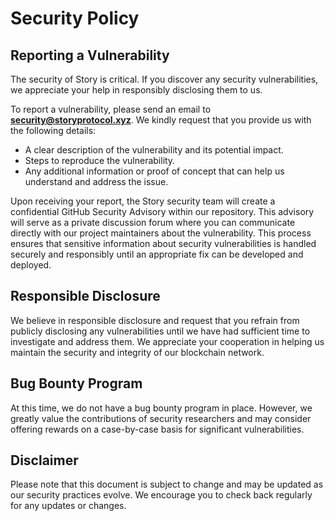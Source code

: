# Security Policy

## Reporting a Vulnerability

The security of Story is critical. If you discover any security vulnerabilities, we appreciate your help in responsibly disclosing them to us.

To report a vulnerability, please send an email to **security@storyprotocol.xyz**. We kindly request that you provide us with the following details:

- A clear description of the vulnerability and its potential impact.
- Steps to reproduce the vulnerability.
- Any additional information or proof of concept that can help us understand and address the issue.

Upon receiving your report, the Story security team will create a confidential GitHub Security Advisory within our repository. This advisory will serve as a private discussion forum where you can communicate directly with our project maintainers about the vulnerability. This process ensures that sensitive information about security vulnerabilities is handled securely and responsibly until an appropriate fix can be developed and deployed.

## Responsible Disclosure

We believe in responsible disclosure and request that you refrain from publicly disclosing any vulnerabilities until we have had sufficient time to investigate and address them. We appreciate your cooperation in helping us maintain the security and integrity of our blockchain network.

## Bug Bounty Program

At this time, we do not have a bug bounty program in place. However, we greatly value the contributions of security researchers and may consider offering rewards on a case-by-case basis for significant vulnerabilities.

## Disclaimer

Please note that this document is subject to change and may be updated as our security practices evolve. We encourage you to check back regularly for any updates or changes.
